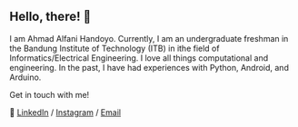 ## Hello, there! 👋

<!--
**blueguy42/blueguy42** is a ✨ _special_ ✨ repository because its `README.md` (this file) appears on your GitHub profile.
-->
I am Ahmad Alfani Handoyo. Currently, I am an undergraduate freshman in the Bandung Institute of Technology (ITB) in ithe field of Informatics/Electrical Engineering. I love all things computational and engineering. In the past, I have had experiences with Python, Android, and Arduino.

Get in touch with me!

🔗 [LinkedIn](https://www.linkedin.com/in/ahmad-alfani-handoyo/) / [Instagram](https://www.instagram.com/afanhandoyo_) / [Email](ahmadalfanihandoyo1@gmail.com)
